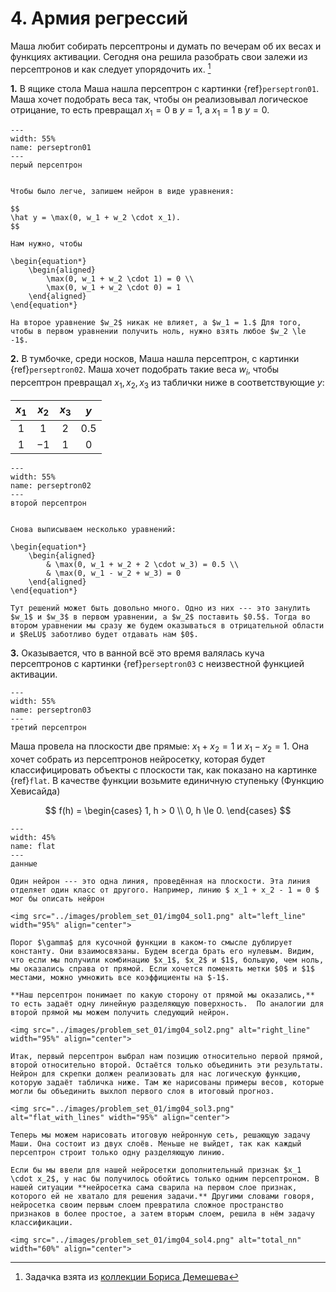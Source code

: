 # 4. Армия регрессий

Маша любит собирать персептроны и думать по вечерам об их весах и функциях активации. Сегодня она решила разобрать свои залежи из персептронов и как следует упорядочить их. [^mynotebb]

__1.__ В ящике стола Маша нашла перcептрон с картинки {ref}`perseptron01`.  Маша хочет подобрать веса так, чтобы он реализовывал логическое отрицание, то есть превращал $x_1 = 0$ в $y=1$, а $x_1 = 1$ в $y=0$. 

```{figure} ../images/problem_set_01/img04_perp1.png
---
width: 55%
name: perseptron01
---
перый персептрон
```

```{dropdown} Решение

Чтобы было легче, запишем нейрон в виде уравнения: 

$$
\hat y = \max(0, w_1 + w_2 \cdot x_1).
$$

Нам нужно, чтобы 

\begin{equation*}
	\begin{aligned}
		\max(0, w_1 + w_2 \cdot 1) = 0 \\ 
		\max(0, w_1 + w_2 \cdot 0) = 1 
	\end{aligned}
\end{equation*}

На второе уравнение $w_2$ никак не влияет, а $w_1 = 1.$ Для того, чтобы в первом уравнении получить ноль, нужно взять любое $w_2 \le -1$.
```

__2.__ В тумбочке, среди носков, Маша нашла перcептрон, с картинки {ref}`perseptron02`. Маша хочет подобрать такие веса $w_i$, чтобы персептрон превращал $x_1, x_2, x_3$ из таблички ниже в соответствующие $y$:

| $x_1$    | $x_2$     | $x_3$     |  $y$    |
|:--------:|:---------:|:---------:|:-------:|
| $1$      | $1$       |$2$        | $0.5$   |
| $1$      | $-1$      |$1$        | $0$     |

```{figure} ../images/problem_set_01/img04_perp2.png
---
width: 55%
name: perseptron02
---
второй персептрон
```

```{dropdown} Решение

Снова выписываем несколько уравнений: 

\begin{equation*}
	\begin{aligned}
	    & \max(0, w_1 + w_2 + 2 \cdot w_3) = 0.5 \\ 
	    & \max(0, w_1 - w_2 + w_3) = 0 
	\end{aligned}
\end{equation*}

Тут решений может быть довольно много. Одно из них --- это занулить $w_1$ и $w_3$ в первом уравнении, а $w_2$ поставить $0.5$. Тогда во втором уравнении мы сразу же будем оказываться в отрицательной области и $ReLU$ заботливо будет отдавать нам $0$. 
```
__3.__ Оказывается, что в ванной всё это время валялась куча персептронов с картинки {ref}`perseptron03` с неизвестной функцией активации.

```{figure} ../images/problem_set_01/img04_perp3.png
---
width: 55%
name: perseptron03
---
третий персептрон
```

Маша провела на плоскости две прямые: $x_1 + x_2 = 1$ и $x_1 - x_2 = 1$. Она хочет собрать из персептронов нейросетку, которая будет классифицировать объекты с плоскости так, как показано на картинке {ref}`flat`. В качестве функции возьмите единичную ступеньку (Функцию Хевисайда)

$$
f(h) = \begin{cases} 1, h > 0 \\ 0, h \le 0. \end{cases}
$$

```{figure} ../images/problem_set_01/img04_flat.png
---
width: 45%
name: flat
---
данные
```

```{dropdown} Решение
Один нейрон --- это одна линия, проведённая на плоскости. Эта линия отделяет один класс от другого. Например, линию $ x_1 + x_2 - 1 = 0 $ мог бы описать нейрон 

<img src="../images/problem_set_01/img04_sol1.png" alt="left_line" width="95%" align="center">

Порог $\gamma$ для кусочной функции в каком-то смысле дублирует константу. Они взаимосвязаны. Будем всегда брать его нулевым. Видим, что если мы получили комбинацию $x_1$, $x_2$ и $1$, большую, чем ноль, мы оказались справа от прямой. Если хочется поменять метки $0$ и $1$ местами, можно умножить все коэффициенты на $-1$.

**Наш персептрон понимает по какую сторону от прямой мы оказались,** то есть задаёт одну линейную разделяющую поверхность.  По аналогии для второй прямой мы можем получить следующий нейрон. 

<img src="../images/problem_set_01/img04_sol2.png" alt="right_line" width="95%" align="center">

Итак, первый персептрон выбрал нам позицию относительно первой прямой, второй относительно второй. Остаётся только объединить эти результаты. Нейрон для скрепки должен реализовать для нас логическую функцию, которую задаёт табличка ниже. Там же нарисованы примеры весов, которые могли бы объединить выхлоп первого слоя в итоговый прогноз.

<img src="../images/problem_set_01/img04_sol3.png" alt="flat_with_lines" width="95%" align="center">

Теперь мы можем нарисовать итоговую нейронную сеть, решающую задачу Маши. Она состоит из двух слоёв. Меньше не выйдет, так как каждый персептрон строит только одну разделяющую линию. 

Если бы мы ввели для нашей нейросетки дополнительный признак $x_1 \cdot x_2$, у нас бы получилось обойтись только одним персептроном. В нашей ситуации **нейросетка сама сварила на первом слое признак, которого ей не хватало для решения задачи.** Другими словами говоря, нейросетка своим первым слоем превратила сложное пространство признаков в более простое, а затем вторым слоем, решила в нём задачу классификации. 

<img src="../images/problem_set_01/img04_sol4.png" alt="total_nn" width="60%" align="center">

```

[^mynotebb]: Задачка взята из [коллекции Бориса Демешева](https://github.com/bdemeshev/mlearn_pro)
